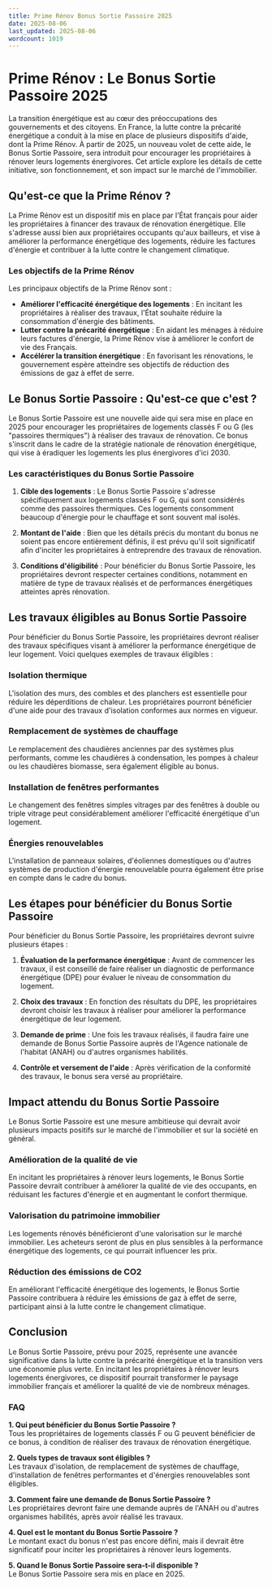 ```yaml
---
title: Prime Rénov Bonus Sortie Passoire 2025
date: 2025-08-06
last_updated: 2025-08-06
wordcount: 1019
---
```


# Prime Rénov : Le Bonus Sortie Passoire 2025

La transition énergétique est au cœur des préoccupations des gouvernements et des citoyens. En France, la lutte contre la précarité énergétique a conduit à la mise en place de plusieurs dispositifs d'aide, dont la Prime Rénov. À partir de 2025, un nouveau volet de cette aide, le Bonus Sortie Passoire, sera introduit pour encourager les propriétaires à rénover leurs logements énergivores. Cet article explore les détails de cette initiative, son fonctionnement, et son impact sur le marché de l'immobilier.

## Qu'est-ce que la Prime Rénov ?

La Prime Rénov est un dispositif mis en place par l'État français pour aider les propriétaires à financer des travaux de rénovation énergétique. Elle s'adresse aussi bien aux propriétaires occupants qu'aux bailleurs, et vise à améliorer la performance énergétique des logements, réduire les factures d'énergie et contribuer à la lutte contre le changement climatique.

### Les objectifs de la Prime Rénov

Les principaux objectifs de la Prime Rénov sont :

- **Améliorer l'efficacité énergétique des logements** : En incitant les propriétaires à réaliser des travaux, l'État souhaite réduire la consommation d'énergie des bâtiments.
- **Lutter contre la précarité énergétique** : En aidant les ménages à réduire leurs factures d'énergie, la Prime Rénov vise à améliorer le confort de vie des Français.
- **Accélérer la transition énergétique** : En favorisant les rénovations, le gouvernement espère atteindre ses objectifs de réduction des émissions de gaz à effet de serre.

## Le Bonus Sortie Passoire : Qu'est-ce que c'est ?

Le Bonus Sortie Passoire est une nouvelle aide qui sera mise en place en 2025 pour encourager les propriétaires de logements classés F ou G (les "passoires thermiques") à réaliser des travaux de rénovation. Ce bonus s'inscrit dans le cadre de la stratégie nationale de rénovation énergétique, qui vise à éradiquer les logements les plus énergivores d'ici 2030.

### Les caractéristiques du Bonus Sortie Passoire

1. **Cible des logements** : Le Bonus Sortie Passoire s'adresse spécifiquement aux logements classés F ou G, qui sont considérés comme des passoires thermiques. Ces logements consomment beaucoup d'énergie pour le chauffage et sont souvent mal isolés.

2. **Montant de l'aide** : Bien que les détails précis du montant du bonus ne soient pas encore entièrement définis, il est prévu qu'il soit significatif afin d'inciter les propriétaires à entreprendre des travaux de rénovation.

3. **Conditions d'éligibilité** : Pour bénéficier du Bonus Sortie Passoire, les propriétaires devront respecter certaines conditions, notamment en matière de type de travaux réalisés et de performances énergétiques atteintes après rénovation.

## Les travaux éligibles au Bonus Sortie Passoire

Pour bénéficier du Bonus Sortie Passoire, les propriétaires devront réaliser des travaux spécifiques visant à améliorer la performance énergétique de leur logement. Voici quelques exemples de travaux éligibles :

### Isolation thermique

L'isolation des murs, des combles et des planchers est essentielle pour réduire les déperditions de chaleur. Les propriétaires pourront bénéficier d'une aide pour des travaux d'isolation conformes aux normes en vigueur.

### Remplacement de systèmes de chauffage

Le remplacement des chaudières anciennes par des systèmes plus performants, comme les chaudières à condensation, les pompes à chaleur ou les chaudières biomasse, sera également éligible au bonus.

### Installation de fenêtres performantes

Le changement des fenêtres simples vitrages par des fenêtres à double ou triple vitrage peut considérablement améliorer l'efficacité énergétique d'un logement.

### Énergies renouvelables

L'installation de panneaux solaires, d'éoliennes domestiques ou d'autres systèmes de production d'énergie renouvelable pourra également être prise en compte dans le cadre du bonus.

## Les étapes pour bénéficier du Bonus Sortie Passoire

Pour bénéficier du Bonus Sortie Passoire, les propriétaires devront suivre plusieurs étapes :

1. **Évaluation de la performance énergétique** : Avant de commencer les travaux, il est conseillé de faire réaliser un diagnostic de performance énergétique (DPE) pour évaluer le niveau de consommation du logement.

2. **Choix des travaux** : En fonction des résultats du DPE, les propriétaires devront choisir les travaux à réaliser pour améliorer la performance énergétique de leur logement.

3. **Demande de prime** : Une fois les travaux réalisés, il faudra faire une demande de Bonus Sortie Passoire auprès de l'Agence nationale de l'habitat (ANAH) ou d'autres organismes habilités.

4. **Contrôle et versement de l'aide** : Après vérification de la conformité des travaux, le bonus sera versé au propriétaire.

## Impact attendu du Bonus Sortie Passoire

Le Bonus Sortie Passoire est une mesure ambitieuse qui devrait avoir plusieurs impacts positifs sur le marché de l'immobilier et sur la société en général.

### Amélioration de la qualité de vie

En incitant les propriétaires à rénover leurs logements, le Bonus Sortie Passoire devrait contribuer à améliorer la qualité de vie des occupants, en réduisant les factures d'énergie et en augmentant le confort thermique.

### Valorisation du patrimoine immobilier

Les logements rénovés bénéficieront d'une valorisation sur le marché immobilier. Les acheteurs seront de plus en plus sensibles à la performance énergétique des logements, ce qui pourrait influencer les prix.

### Réduction des émissions de CO2

En améliorant l'efficacité énergétique des logements, le Bonus Sortie Passoire contribuera à réduire les émissions de gaz à effet de serre, participant ainsi à la lutte contre le changement climatique.

## Conclusion

Le Bonus Sortie Passoire, prévu pour 2025, représente une avancée significative dans la lutte contre la précarité énergétique et la transition vers une économie plus verte. En incitant les propriétaires à rénover leurs logements énergivores, ce dispositif pourrait transformer le paysage immobilier français et améliorer la qualité de vie de nombreux ménages.

### FAQ

**1. Qui peut bénéficier du Bonus Sortie Passoire ?**  
Tous les propriétaires de logements classés F ou G peuvent bénéficier de ce bonus, à condition de réaliser des travaux de rénovation énergétique.

**2. Quels types de travaux sont éligibles ?**  
Les travaux d'isolation, de remplacement de systèmes de chauffage, d'installation de fenêtres performantes et d'énergies renouvelables sont éligibles.

**3. Comment faire une demande de Bonus Sortie Passoire ?**  
Les propriétaires devront faire une demande auprès de l'ANAH ou d'autres organismes habilités, après avoir réalisé les travaux.

**4. Quel est le montant du Bonus Sortie Passoire ?**  
Le montant exact du bonus n'est pas encore défini, mais il devrait être significatif pour inciter les propriétaires à rénover leurs logements.

**5. Quand le Bonus Sortie Passoire sera-t-il disponible ?**  
Le Bonus Sortie Passoire sera mis en place en 2025.